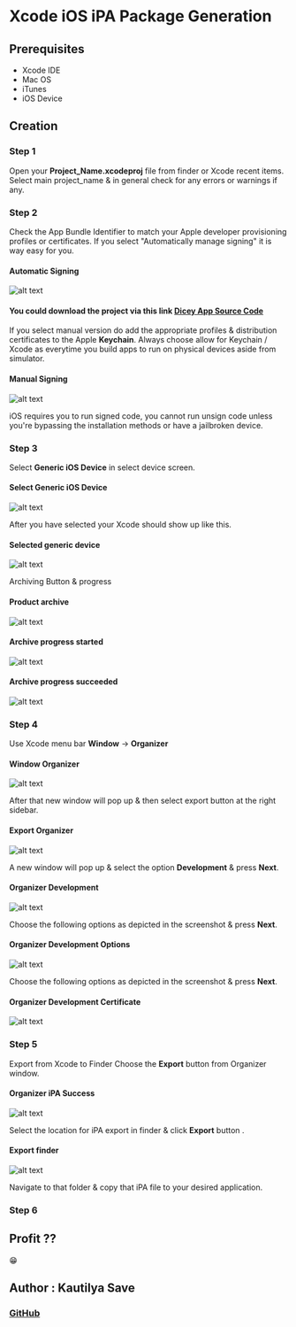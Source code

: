 # Xcode iOS iPA Package Generation

## Prerequisites

* Xcode IDE
* Mac OS
* iTunes
* iOS Device

## Creation

### Step 1

Open your **Project_Name.xcodeproj** file from finder or Xcode recent items.
Select main project_name & in general check for any errors or warnings if any.

### Step 2

Check the App Bundle Identifier to match your Apple developer provisioning profiles or certificates.
If you select "Automatically manage signing" it is way easy for you.

#### Automatic Signing

![alt text][image]

[image]: iOSiPAAssets/automatic_Signing.png "Automatic Signing Kautilya"

#### You could download the project via this link [Dicey App Source Code](https://github.com/SensehacK/Dicey)

If you select manual version do add the appropriate profiles & distribution certificates to the Apple **Keychain**.
Always choose allow for Keychain / Xcode as everytime you build apps to run on physical devices aside from simulator.

#### Manual Signing

![alt text][image2]

[image2]: iOSiPAAssets/manual_Signing.png "Manual Signing Kautilya"

iOS requires you to run signed code, you cannot run unsign code unless you're bypassing the installation methods or have a jailbroken device.

### Step 3

Select **Generic iOS Device** in select device screen.

#### Select Generic iOS Device

![alt text][image3]

[image3]: iOSiPAAssets/select_Generic_iOS_Device.png "select_Generic_iOS_Device Kautilya"

After you have selected your Xcode should show up like this.

#### Selected generic device

![alt text][image4]

[image4]: iOSiPAAssets/selected_generic_device.png "selected generic device Kautilya"

Archiving Button & progress

#### Product archive

![alt text][image5]

[image5]: iOSiPAAssets/product_archive.png "product_archive Kautilya"

#### Archive progress started

![alt text][image6]

[image6]: iOSiPAAssets/archive_progress.png "archive_progress Kautilya"

#### Archive progress succeeded

![alt text][image7]

[image7]: iOSiPAAssets/archive_successful.png "archive_progress succeeded Kautilya"

### Step 4

Use Xcode menu bar **Window** -> **Organizer**

#### Window Organizer

![alt text][image8]

[image8]: iOSiPAAssets/window_organizer.png "window_organizer Kautilya"

After that new window will pop up & then select export button at the right sidebar.

#### Export Organizer

![alt text][image9]

[image9]: iOSiPAAssets/export_organizer.png "export_organizer Kautilya"

A new window will pop up & select the option **Development** & press **Next**.

#### Organizer Development

![alt text][image10.a]

[image10.a]: iOSiPAAssets/organizer_development.png "organizer_development Kautilya"

Choose the following options as depicted in the screenshot & press **Next**.

#### Organizer Development Options

![alt text][image10.b]

[image10.b]: iOSiPAAssets/organizer_development_options.png "organizer_development_options Kautilya"

Choose the following options as depicted in the screenshot & press **Next**.

#### Organizer Development Certificate

![alt text][image11]

[image11]: iOSiPAAssets/organizer_development_certificate.png "organizer_development_certificate Kautilya"

### Step 5

Export from Xcode to Finder
Choose the **Export** button from Organizer window.

#### Organizer iPA Success

![alt text][image12]

[image12]: iOSiPAAssets/organizer_ipa_success.png "organizer_ipa_success Kautilya"

Select the location for iPA export in finder & click **Export** button .

#### Export finder

![alt text][image13]

[image13]: iOSiPAAssets/export_finder.png "export_finder Kautilya"

Navigate to that folder & copy that iPA file to your desired application.

### Step 6

## Profit ??

:grin:

## Author : Kautilya Save

### [GitHub](https://github.com/SensehacK)